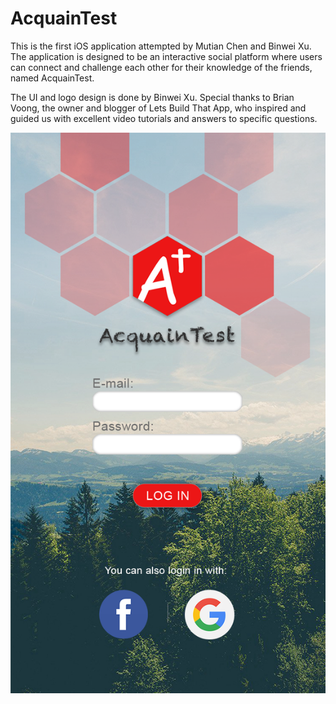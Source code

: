 # AcquainTest

This is the first iOS application attempted by Mutian Chen and Binwei Xu. The application is designed to be an interactive social platform where users can connect and challenge each other for their knowledge of the friends, named AcquainTest. 

The UI and logo design is done by Binwei Xu. Special thanks to Brian Voong, the owner and blogger of Lets Build That App, who inspired and guided us with excellent video tutorials and answers to specific questions. 

![alt text](https://github.com/bixubot/AcquainTest/blob/master/login.png)
